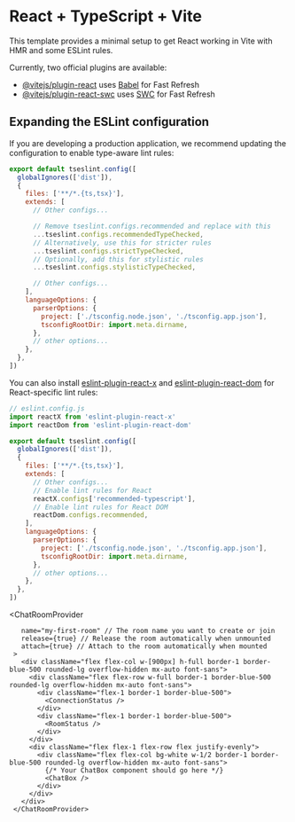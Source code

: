 # React + TypeScript + Vite

This template provides a minimal setup to get React working in Vite with HMR and some ESLint rules.

Currently, two official plugins are available:

- [@vitejs/plugin-react](https://github.com/vitejs/vite-plugin-react/blob/main/packages/plugin-react) uses [Babel](https://babeljs.io/) for Fast Refresh
- [@vitejs/plugin-react-swc](https://github.com/vitejs/vite-plugin-react/blob/main/packages/plugin-react-swc) uses [SWC](https://swc.rs/) for Fast Refresh

## Expanding the ESLint configuration

If you are developing a production application, we recommend updating the configuration to enable type-aware lint rules:

```js
export default tseslint.config([
  globalIgnores(['dist']),
  {
    files: ['**/*.{ts,tsx}'],
    extends: [
      // Other configs...

      // Remove tseslint.configs.recommended and replace with this
      ...tseslint.configs.recommendedTypeChecked,
      // Alternatively, use this for stricter rules
      ...tseslint.configs.strictTypeChecked,
      // Optionally, add this for stylistic rules
      ...tseslint.configs.stylisticTypeChecked,

      // Other configs...
    ],
    languageOptions: {
      parserOptions: {
        project: ['./tsconfig.node.json', './tsconfig.app.json'],
        tsconfigRootDir: import.meta.dirname,
      },
      // other options...
    },
  },
])
```

You can also install [eslint-plugin-react-x](https://github.com/Rel1cx/eslint-react/tree/main/packages/plugins/eslint-plugin-react-x) and [eslint-plugin-react-dom](https://github.com/Rel1cx/eslint-react/tree/main/packages/plugins/eslint-plugin-react-dom) for React-specific lint rules:

```js
// eslint.config.js
import reactX from 'eslint-plugin-react-x'
import reactDom from 'eslint-plugin-react-dom'

export default tseslint.config([
  globalIgnores(['dist']),
  {
    files: ['**/*.{ts,tsx}'],
    extends: [
      // Other configs...
      // Enable lint rules for React
      reactX.configs['recommended-typescript'],
      // Enable lint rules for React DOM
      reactDom.configs.recommended,
    ],
    languageOptions: {
      parserOptions: {
        project: ['./tsconfig.node.json', './tsconfig.app.json'],
        tsconfigRootDir: import.meta.dirname,
      },
      // other options...
    },
  },
])
```







<ChatRoomProvider

       name="my-first-room" // The room name you want to create or join
       release={true} // Release the room automatically when unmounted
       attach={true} // Attach to the room automatically when mounted
     >
       <div className="flex flex-col w-[900px] h-full border-1 border-blue-500 rounded-lg overflow-hidden mx-auto font-sans">
         <div className="flex flex-row w-full border-1 border-blue-500 rounded-lg overflow-hidden mx-auto font-sans">
           <div className="flex-1 border-1 border-blue-500">
             <ConnectionStatus />
           </div>
           <div className="flex-1 border-1 border-blue-500">
             <RoomStatus />
           </div>
         </div>
         <div className="flex flex-1 flex-row flex justify-evenly">
           <div className="flex flex-col bg-white w-1/2 border-1 border-blue-500 rounded-lg overflow-hidden mx-auto font-sans">
             {/* Your ChatBox component should go here */}
             <ChatBox />
           </div>
         </div>
       </div>
     </ChatRoomProvider>